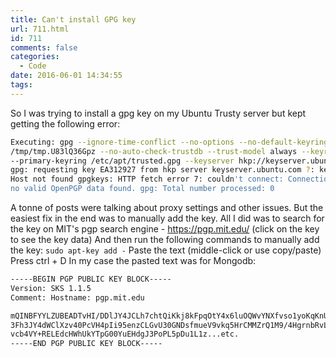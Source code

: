 ```yaml
---
title: Can't install GPG key
url: 711.html
id: 711
comments: false
categories:
  - Code
date: 2016-06-01 14:34:55
tags:
---
```


So I was trying to install a gpg key on my Ubuntu Trusty server but kept getting the following error:

```bash
Executing: gpg --ignore-time-conflict --no-options --no-default-keyring --homedir
/tmp/tmp.U83lQ36Gpz --no-auto-check-trustdb --trust-model always --keyring /etc/apt/trusted.gpg
--primary-keyring /etc/apt/trusted.gpg --keyserver hkp://keyserver.ubuntu.com:80 --recv EA312927
gpg: requesting key EA312927 from hkp server keyserver.ubuntu.com ?: keyserver.ubuntu.com:
Host not found gpgkeys: HTTP fetch error 7: couldn't connect: Connection refused gpg:
no valid OpenPGP data found. gpg: Total number processed: 0
```

A tonne of posts were talking about proxy settings and other issues. But the easiest fix in the end was to manually add the key. All I did was to search for the key on MIT's pgp search engine - <https://pgp.mit.edu/> (click on the key to see the key data) And then run the following commands to manually add the key: `sudo apt-key add -` Paste the text (middle-click or use copy/paste) Press ctrl + D In my case the pasted text was for Mongodb:

```bash
-----BEGIN PGP PUBLIC KEY BLOCK-----
Version: SKS 1.1.5
Comment: Hostname: pgp.mit.edu

mQINBFYYLZUBEADTvHI/DDlJY4JCLh7chtQiKkj8kFpqOtY4x6luOQWvYNXfvso1yoKqKnU3
3Fh3JY4dWClXzv40PcVH4pIi95enzCLGvU30GNDsfmueV9vkq5HrCMMZrQ1M9/4HgrnbRvLh
vcb4VY+RELEdcHWhUkYTpG00YuEHdgJ3PoPL5pDu1L1z...etc.
-----END PGP PUBLIC KEY BLOCK-----
```
